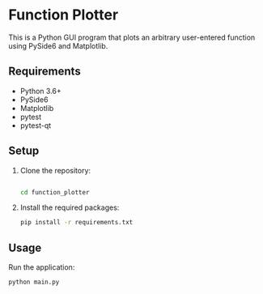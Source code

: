 # Function Plotter

This is a Python GUI program that plots an arbitrary user-entered function using PySide6 and Matplotlib.

## Requirements

- Python 3.6+
- PySide6
- Matplotlib
- pytest
- pytest-qt

## Setup

1. Clone the repository:
    ```sh
    
    cd function_plotter
    ```

2. Install the required packages:
    ```sh
    pip install -r requirements.txt
    ```

## Usage

Run the application:
```sh
python main.py
